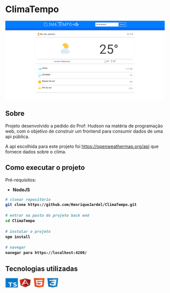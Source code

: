 # ClimaTempo

<img src="https://github.com/HenriqueJardel/ClimaTempo/blob/master/climaTempo.png">

## Sobre

Projeto desenvolvido a pedido do Prof: Hudson na matéria de programação web, com o objetivo de construir um frontend para consumir dados de uma api pública.

A api escolhida para este projeto foi https://openweathermap.org/api que fornece dados sobre o clima.


## Como executar o projeto

Pré-requisitos: 

* <strong>NodeJS<strong/>

```bash
# clonar repositório
git clone https://github.com/HenriqueJardel/ClimaTempo.git

# entrar na pasta do projeto back end
cd ClimaTempo

# instalar o projeto
npm install

# navegar
navegar para https://localhost:4200/
```

  
## Tecnologias utilizadas
<div style="display: inline_block;">
  <img align="center" alt="Henri-Ts" height="30" width="40" src="https://raw.githubusercontent.com/devicons/devicon/master/icons/typescript/typescript-plain.svg">
  <img align="center" alt="Henri-Ts" height="30" width="40" src="https://raw.githubusercontent.com/devicons/devicon/master/icons/angularjs/angularjs-original.svg">
  <img align="center" alt="Henri-HTML" height="30" width="40" src="https://raw.githubusercontent.com/devicons/devicon/master/icons/html5/html5-original.svg">  
  <img align="center" alt="Henri-CSS" height="30" width="40" src="https://raw.githubusercontent.com/devicons/devicon/master/icons/css3/css3-original.svg">
</div>
